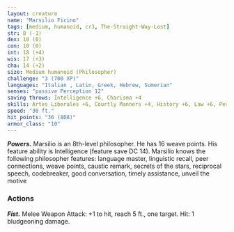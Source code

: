 ```yaml
---
layout: creature
name: "Marsilio Ficino"
tags: [medium, humanoid, cr3, The-Straight-Way-Lost]
str: 8 (-1)
dex: 10 (0)
con: 10 (0)
int: 18 (+4)
wis: 17 (+3)
cha: 14 (+2)
size: Medium humanoid (Philosopher)
challenge: "3 (700 XP)"
languages: "Italian , Latin, Greek, Hebrew, Sumerian"
senses: "passive Perception 12"
saving throws: Intelligence +6, Charisma +4
skills: Artes Liberales +6, Courtly Manners +4, History +6, Law +6, Persuasion +4, Religion +6
speed: "30 ft."
hit_points: "36 (8D8)"
armor_class: "10"
---
```


***Powers.*** Marsilio is an 8th-level philosopher. He has 16 weave points. His feature ability is Intelligence (feature
save DC 14). Marsilio knows the following philosopher features:
language master, linguistic recall, peer connections, weave points, caustic remark, secrets of the stars,
reciprocal speech, codebreaker, good conversation, timely assistance, unveil the motive

### Actions

***Fist.*** Melee Weapon Attack: +1 to hit, reach 5 ft., one target. Hit: 1 bludgeoning damage.
